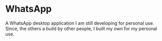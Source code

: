 # WhatsApp
A WhatsApp desktop application I am still developing for personal use. Since, the others a build by other people, I built my own for my personal use.
